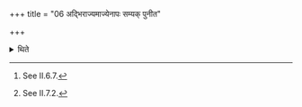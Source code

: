 +++
title = "06 अद्भिराज्यमाज्येनापः सम्यक् पुनीत"

+++

<details><summary>थिते</summary>

6. With adbhirājyamājyenāpaḥ... (he addresses) the ghee[^1] and the sprinkling waters[^2] being purified.  

[^1]: See II.6.7.  

[^2]: See II.7.2.
</details>
